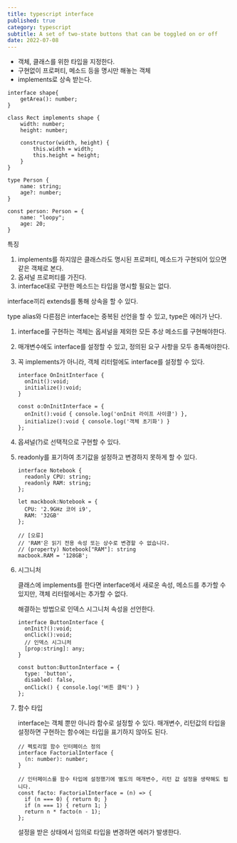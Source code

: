 ```yaml
---
title: typescript interface
published: true
category: typescript
subtitle: A set of two-state buttons that can be toggled on or off
date: 2022-07-08
---
```


- 객체, 클래스를 위한 타입을 지정한다.
- 구현없이 프로퍼티, 메소드 등을 명시만 해놓는 객체
- implements로 상속 받는다.

```tsx
interface shape{
	getArea(): number;
}

class Rect implements shape {
	width: number;
	height: number;

	constructor(width, height) {
		this.width = width;
		this.height = height;
	}
}

type Person {
	name: string;
	age?: number;
}

const person: Person = {
	name: "loopy";
	age: 20;
}
```

특징

1. implements를 하지않은 클래스라도 명시된 프로퍼티, 메소드가 구현되어 있으면 같은 객체로 본다.
2. 옵셔널 프로퍼티를 가진다.
3. interface대로 구현한 메소드는 타입을 명시할 필요는 없다.

interface끼리 extends를 통해 상속을 할 수 있다.

type alias와 다른점은 interface는 중복된 선언을 할 수 있고, type은 에러가 난다.

1. interface를 구현하는 객체는 옵셔널을 제외한 모든 추상 메소드를 구현해야한다.
    
2. 매개변수에도 interface를 설정할 수 있고, 정의된 요구 사항을 모두 충족해야한다.
    
3. 꼭 implements가 아니라, 객체 리터럴에도 interface를 설정할 수 있다.
    
    ```tsx
    interface OnInitInterface {
      onInit():void;
      initialize():void;
    }
    
    const o:OnInitInterface = {
      onInit():void { console.log('onInit 라이프 사이클') },
      initialize():void { console.log('객체 초기화') }  
    };
    ```
    
4. 옵셔널(?)로 선택적으로 구현할 수 있다.
    
5. readonly를 표기하여 초기값을 설정하고 변경하지 못하게 할 수 있다.
    
    ```tsx
    interface Notebook { 
      readonly CPU: string; 
      readonly RAM: string;
    };
    
    let mackbook:Notebook = { 
      CPU: '2.9GHz 코어 i9',
      RAM: '32GB'
    };
    
    // [오류]
    // 'RAM'은 읽기 전용 속성 또는 상수로 변경할 수 없습니다.
    // (property) Notebook["RAM"]: string
    macbook.RAM = '128GB';
    ```
    
6. 시그니처
    
    클래스에 implements를 한다면 interface에서 새로운 속성, 메소드를 추가할 수 있지만, 객체 리터럴에서는 추가할 수 없다.
    
    해결하는 방법으로 인덱스 시그니처 속성을 선언한다.
    
    ```tsx
    interface ButtonInterface {
      onInit?():void;
      onClick():void;
      // 인덱스 시그니처
      [prop:string]: any;
    }
    
    const button:ButtonInterface = {
      type: 'button',
      disabled: false,
      onClick() { console.log('버튼 클릭') }
    };
    ```
    
7. 함수 타입
    
    interface는 객체 뿐만 아니라 함수로 설정할 수 있다. 매개변수, 리턴값의 타입을 설정하면 구현하는 함수에는 타입을 표기하지 않아도 된다.
    
    ```tsx
    // 펙토리얼 함수 인터페이스 정의
    interface FactorialInterface {
      (n: number): number;  
    }
    
    // 인터페이스를 함수 타입에 설정했기에 별도의 매개변수, 리턴 값 설정을 생략해도 됩니다.
    const facto: FactorialInterface = (n) => {
      if (n === 0) { return 0; }
      if (n === 1) { return 1; }
      return n * facto(n - 1);
    };
    ```
    
    설정을 받은 상태에서 임의로 타입을 변경하면 에러가 발생한다.